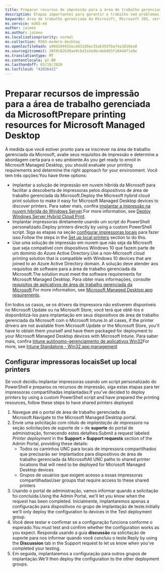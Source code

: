 ```yaml
---
title: Preparar recursos de impressão para a área de trabalho gerenciada da Microsoft
description: Etapas importantes para garantir o trabalho sem problemas de impressão
keywords: Área de trabalho gerenciada da Microsoft, Microsoft 365, serviço, documentação
ms.service: m365-md
author: jaimeo
ms.author: jaimeo
ms.localizationpriority: normal
ms.collection: M365-modern-desktop
ms.openlocfilehash: a90d104915ecdd31d9ac35a6393fba74a3816ea8
ms.sourcegitcommit: 2859c82b30ae9cbd3a3e4bcdebd65f18444f1a9e
ms.translationtype: MT
ms.contentlocale: pt-BR
ms.lasthandoff: 03/18/2020
ms.locfileid: "42826422"
---
```

# <a name="prepare-printing-resources-for-microsoft-managed-desktop"></a><span data-ttu-id="54c6b-104">Preparar recursos de impressão para a área de trabalho gerenciada da Microsoft</span><span class="sxs-lookup"><span data-stu-id="54c6b-104">Prepare printing resources for Microsoft Managed Desktop</span></span>

<span data-ttu-id="54c6b-105">À medida que você estiver pronto para se inscrever na área de trabalho gerenciada da Microsoft, avalie seus requisitos de impressão e determine a abordagem certa para o seu ambiente.</span><span class="sxs-lookup"><span data-stu-id="54c6b-105">As you get ready to enroll in Microsoft Managed Desktop, you should evaluate your printing requirements and determine the right approach for your environment.</span></span> <span data-ttu-id="54c6b-106">Você tem três opções:</span><span class="sxs-lookup"><span data-stu-id="54c6b-106">You have three options:</span></span>
 
- <span data-ttu-id="54c6b-107">Implantar a solução de impressão em nuvem híbrida da Microsoft para facilitar a descoberta de impressoras pelos dispositivos de área de trabalho gerenciada da Microsoft.</span><span class="sxs-lookup"><span data-stu-id="54c6b-107">Deploy the Microsoft hybrid cloud print solution to make it easy for Microsoft Managed Desktop devices to discover printers.</span></span> <span data-ttu-id="54c6b-108">Para saber mais, confira [implantar a impressão na nuvem híbrida do Windows Server](https://docs.microsoft.com/windows-server/administration/hybrid-cloud-print/hybrid-cloud-print-deploy).</span><span class="sxs-lookup"><span data-stu-id="54c6b-108">For more information, see [Deploy Windows Server Hybrid Cloud Print](https://docs.microsoft.com/windows-server/administration/hybrid-cloud-print/hybrid-cloud-print-deploy).</span></span>
- <span data-ttu-id="54c6b-109">Implantar impressoras diretamente usando um script do PowerShell personalizado.</span><span class="sxs-lookup"><span data-stu-id="54c6b-109">Deploy printers directly by using a custom PowerShell script.</span></span> <span data-ttu-id="54c6b-110">Siga as etapas na seção [configurar impressoras locais](#set-up-local-printers) para fazer isso.</span><span class="sxs-lookup"><span data-stu-id="54c6b-110">Follow the steps in the [Set up local printers](#set-up-local-printers) section to do this.</span></span>
- <span data-ttu-id="54c6b-111">Use uma solução de impressão em nuvem que não seja da Microsoft que seja compatível com dispositivos Windows 10 que fazem parte de um domínio do Azure Active Directory.</span><span class="sxs-lookup"><span data-stu-id="54c6b-111">Use a non-Microsoft cloud printing solution that is compatible with Windows 10 devices that are joined to an Azure Active Directory domain.</span></span> <span data-ttu-id="54c6b-112">A solução deve atender aos requisitos de software para a área de trabalho gerenciada da Microsoft.</span><span class="sxs-lookup"><span data-stu-id="54c6b-112">The solution must meet the software requirements for Microsoft Managed Desktop.</span></span> <span data-ttu-id="54c6b-113">Para obter mais informações, consulte [requisitos de aplicativos de área de trabalho gerenciada da Microsoft](../service-description/mmd-app-requirements.md).</span><span class="sxs-lookup"><span data-stu-id="54c6b-113">For more information, see [Microsoft Managed Desktop app requirements](../service-description/mmd-app-requirements.md).</span></span>
 
<span data-ttu-id="54c6b-114">Em todos os casos, se os drivers da impressora não estiverem disponíveis no Microsoft Update ou na Microsoft Store, você terá que obtê-los e disponibilizá-los para implantação em seus dispositivos de área de trabalho gerenciada da Microsoft com o Microsoft Intune.</span><span class="sxs-lookup"><span data-stu-id="54c6b-114">In all cases, if the printer drivers are not available from Microsoft Update or the Microsoft Store, you'll have to obtain them yourself and have them packaged for deployment to your Microsoft Managed Desktop devices with Microsoft Intune.</span></span> <span data-ttu-id="54c6b-115">Para saber mais, confira [Intune autônomo-gerenciamento de aplicativos Win32](https://docs.microsoft.com/mem/intune/apps/apps-win32-app-management)</span><span class="sxs-lookup"><span data-stu-id="54c6b-115">For more, see [Intune Standalone - Win32 app management](https://docs.microsoft.com/mem/intune/apps/apps-win32-app-management)</span></span>

## <a name="set-up-local-printers"></a><span data-ttu-id="54c6b-116">Configurar impressoras locais</span><span class="sxs-lookup"><span data-stu-id="54c6b-116">Set up local printers</span></span>

<span data-ttu-id="54c6b-117">Se você decidiu implantar impressoras usando um script personalizado do PowerShell e preparou os recursos de impressão, siga estas etapas para ter impressoras compartilhadas implantadas:</span><span class="sxs-lookup"><span data-stu-id="54c6b-117">If you've decided to deploy printers by using a custom PowerShell script and have prepared the printing resources, follow these steps to have shared printers deployed:</span></span>

1.  <span data-ttu-id="54c6b-118">Navegue até o portal de área de trabalho gerenciada da Microsoft.</span><span class="sxs-lookup"><span data-stu-id="54c6b-118">Navigate to the Microsoft Managed Desktop portal.</span></span>
2.  <span data-ttu-id="54c6b-119">Envie uma solicitação com rótulo de *implantação de impressora* na seção solicitações de suporte de > de **suporte** do portal de administração, fornecendo estes detalhes:</span><span class="sxs-lookup"><span data-stu-id="54c6b-119">Submit a request labeled *Printer deployment* in the **Support > Support requests** section of the Admin Portal, providing these details:</span></span>
    - <span data-ttu-id="54c6b-120">Todos os caminhos UNC para locais de impressora compartilhados que precisarão ser implantados para dispositivos de área de trabalho gerenciada da Microsoft</span><span class="sxs-lookup"><span data-stu-id="54c6b-120">All UNC paths to shared printer locations that will need to be deployed for Microsoft Managed Desktop devices</span></span>
    - <span data-ttu-id="54c6b-121">Grupos de usuários que exigem acesso a essas impressoras compartilhadas</span><span class="sxs-lookup"><span data-stu-id="54c6b-121">User groups that require access to these shared printers</span></span>
3.  <span data-ttu-id="54c6b-122">Usando o portal de administração, vamos informar quando a solicitação foi concluída.</span><span class="sxs-lookup"><span data-stu-id="54c6b-122">Using the Admin Portal, we'll let you know when the request has been completed.</span></span> <span data-ttu-id="54c6b-123">Inicialmente, implantaremos apenas a configuração para dispositivos no grupo de implantação de teste.</span><span class="sxs-lookup"><span data-stu-id="54c6b-123">Initially we'll only deploy the configuration to devices in the Test deployment group.</span></span>
4.  <span data-ttu-id="54c6b-124">Você deve testar e confirmar se a configuração funciona conforme o esperado.</span><span class="sxs-lookup"><span data-stu-id="54c6b-124">You must test and confirm whether the configuration works as you expect.</span></span> <span data-ttu-id="54c6b-125">Responda usando a guia **discussão** na solicitação de suporte para nos informar quando você concluiu o teste.</span><span class="sxs-lookup"><span data-stu-id="54c6b-125">Reply by using the **Discussion** tab in the Support request to let us know when you've completed your testing.</span></span>
5.  <span data-ttu-id="54c6b-126">Em seguida, implantaremos a configuração para outros grupos de implantação.</span><span class="sxs-lookup"><span data-stu-id="54c6b-126">We'll then deploy the configuration to the other deployment groups.</span></span>
